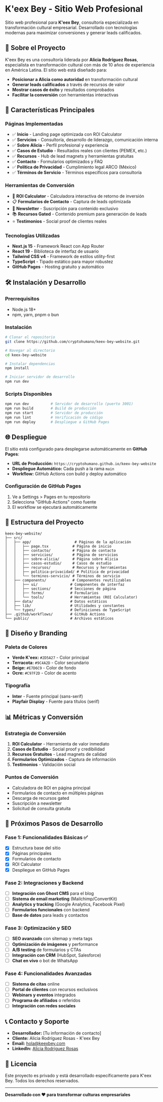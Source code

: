 # K'eex Bey - Sitio Web Profesional

Sitio web profesional para **K'eex Bey**, consultoría especializada en transformación cultural empresarial. Desarrollado con tecnologías modernas para maximizar conversiones y generar leads calificados.

## 🎯 **Sobre el Proyecto**

K'eex Bey es una consultoría liderada por **Alicia Rodríguez Rosas**, especialista en transformación cultural con más de 10 años de experiencia en América Latina. El sitio web está diseñado para:

- **Posicionar a Alicia como autoridad** en transformación cultural
- **Generar leads calificados** a través de recursos de valor
- **Mostrar casos de éxito** y resultados comprobados
- **Facilitar la conversión** con herramientas interactivas

## 🚀 **Características Principales**

### **Páginas Implementadas**
- ✅ **Inicio** - Landing page optimizada con ROI Calculator
- ✅ **Servicios** - Consultoría, desarrollo de liderazgo, comunicación interna
- ✅ **Sobre Alicia** - Perfil profesional y experiencia
- ✅ **Casos de Estudio** - Resultados reales con clientes (PEMEX, etc.)
- ✅ **Recursos** - Hub de lead magnets y herramientas gratuitas
- ✅ **Contacto** - Formularios optimizados y FAQ
- ✅ **Política de Privacidad** - Cumplimiento legal ARCO (México)
- ✅ **Términos de Servicio** - Términos específicos para consultoría

### **Herramientas de Conversión**
- 🧮 **ROI Calculator** - Calculadora interactiva de retorno de inversión
- 📋 **Formularios de Contacto** - Captura de leads optimizada
- 📧 **Newsletter** - Suscripción para contenido exclusivo
- 📚 **Recursos Gated** - Contenido premium para generación de leads
- ⭐ **Testimonios** - Social proof de clientes reales

### **Tecnologías Utilizadas**
- **Next.js 15** - Framework React con App Router
- **React 19** - Biblioteca de interfaz de usuario
- **Tailwind CSS v4** - Framework de estilos utility-first
- **TypeScript** - Tipado estático para mayor robustez
- **GitHub Pages** - Hosting gratuito y automático

## 🛠️ **Instalación y Desarrollo**

### **Prerrequisitos**
- Node.js 18+ 
- npm, yarn, pnpm o bun

### **Instalación**
```bash
# Clonar el repositorio
git clone https://github.com/cryptohumano/keex-bey-website.git

# Navegar al directorio
cd keex-bey-website

# Instalar dependencias
npm install

# Iniciar servidor de desarrollo
npm run dev
```

### **Scripts Disponibles**
```bash
npm run dev          # Servidor de desarrollo (puerto 3001)
npm run build        # Build de producción
npm run start        # Servidor de producción
npm run lint         # Verificación de código
npm run deploy       # Despliegue a GitHub Pages
```

## 🌐 **Despliegue**

El sitio está configurado para desplegarse automáticamente en **GitHub Pages**:

- **URL de Producción:** `https://cryptohumano.github.io/keex-bey-website`
- **Despliegue Automático:** Cada push a la rama `main`
- **Workflow:** GitHub Actions con build y deploy automático

### **Configuración de GitHub Pages**
1. Ve a Settings > Pages en tu repositorio
2. Selecciona "GitHub Actions" como fuente
3. El workflow se ejecutará automáticamente

## 📁 **Estructura del Proyecto**

```
keex-bey-website/
├── src/
│   ├── app/                    # Páginas de la aplicación
│   │   ├── page.tsx           # Página de inicio
│   │   ├── contacto/          # Página de contacto
│   │   ├── servicios/         # Página de servicios
│   │   ├── sobre-alicia/      # Página sobre Alicia
│   │   ├── casos-estudio/     # Casos de estudio
│   │   ├── recursos/          # Recursos y herramientas
│   │   ├── politica-privacidad/ # Política de privacidad
│   │   └── terminos-servicio/ # Términos de servicio
│   ├── components/            # Componentes reutilizables
│   │   ├── ui/               # Componentes de interfaz
│   │   ├── sections/         # Secciones de página
│   │   ├── forms/            # Formularios
│   │   └── tools/            # Herramientas (ROI Calculator)
│   ├── data/                 # Datos estáticos
│   ├── lib/                  # Utilidades y constantes
│   └── types/                # Definiciones de TypeScript
├── .github/workflows/        # GitHub Actions
└── public/                   # Archivos estáticos
```

## 🎨 **Diseño y Branding**

### **Paleta de Colores**
- **Verde K'eex:** `#2D5A27` - Color principal
- **Terracota:** `#9C4A2D` - Color secundario
- **Beige:** `#E7D6C9` - Color de fondo
- **Ocre:** `#C97F2D` - Color de acento

### **Tipografía**
- **Inter** - Fuente principal (sans-serif)
- **Playfair Display** - Fuente para títulos (serif)

## 📊 **Métricas y Conversión**

### **Estrategia de Conversión**
1. **ROI Calculator** - Herramienta de valor inmediato
2. **Casos de Estudio** - Social proof y credibilidad
3. **Recursos Gratuitos** - Lead magnets de calidad
4. **Formularios Optimizados** - Captura de información
5. **Testimonios** - Validación social

### **Puntos de Conversión**
- Calculadora de ROI en página principal
- Formularios de contacto en múltiples páginas
- Descarga de recursos gated
- Suscripción a newsletter
- Solicitud de consulta gratuita

## 🔧 **Próximos Pasos de Desarrollo**

### **Fase 1: Funcionalidades Básicas** ✅
- [x] Estructura base del sitio
- [x] Páginas principales
- [x] Formularios de contacto
- [x] ROI Calculator
- [x] Despliegue en GitHub Pages

### **Fase 2: Integraciones y Backend**
- [ ] **Integración con Ghost CMS** para el blog
- [ ] **Sistema de email marketing** (Mailchimp/ConvertKit)
- [ ] **Analytics y tracking** (Google Analytics, Facebook Pixel)
- [ ] **Formularios funcionales** con backend
- [ ] **Base de datos** para leads y contactos

### **Fase 3: Optimización y SEO**
- [ ] **SEO avanzado** con sitemap y meta tags
- [ ] **Optimización de imágenes** y performance
- [ ] **A/B testing** de formularios y CTAs
- [ ] **Integración con CRM** (HubSpot, Salesforce)
- [ ] **Chat en vivo** o bot de WhatsApp

### **Fase 4: Funcionalidades Avanzadas**
- [ ] **Sistema de citas** online
- [ ] **Portal de clientes** con recursos exclusivos
- [ ] **Webinars y eventos** integrados
- [ ] **Programa de afiliados** o referidos
- [ ] **Integración con redes sociales**

## 📞 **Contacto y Soporte**

- **Desarrollador:** [Tu información de contacto]
- **Cliente:** Alicia Rodríguez Rosas - K'eex Bey
- **Email:** hola@keexbey.com
- **LinkedIn:** [Alicia Rodríguez Rosas](https://www.linkedin.com/in/aliciarodriguezrosas/)

## 📄 **Licencia**

Este proyecto es privado y está desarrollado específicamente para K'eex Bey. Todos los derechos reservados.

---

**Desarrollado con ❤️ para transformar culturas empresariales**